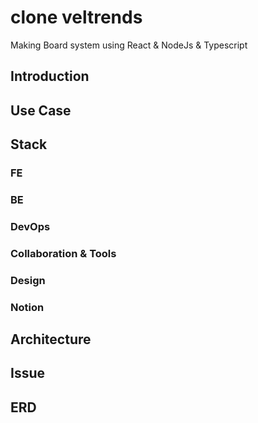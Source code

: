 # clone veltrends
Making Board system using React &amp; NodeJs &amp; Typescript


## Introduction

## Use Case

## Stack

 
 ### FE
 ### BE
 ### DevOps

 

###  Collaboration & Tools
 ### Design
 ### Notion

## Architecture

## Issue

## ERD

